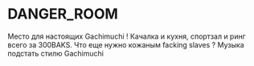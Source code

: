 # DANGER_ROOM
Место для настоящих Gachimuchi ! Качалка и кухня, спортзал и ринг всего за 300BAKS. Что еще нужно кожаным facking slaves ? Музыка подстать стилю Gachimuchi
